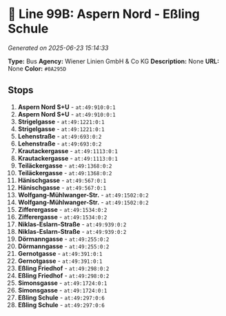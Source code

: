 # 🚌 Line 99B: Aspern Nord - Eßling Schule

*Generated on 2025-06-23 15:14:33*

**Type:** Bus
**Agency:** Wiener Linien GmbH & Co KG
**Description:** None
**URL:** None
**Color:** `#0A295D`

## Stops

1. **Aspern Nord S+U** - `at:49:910:0:1`
2. **Aspern Nord S+U** - `at:49:910:0:1`
3. **Strigelgasse** - `at:49:1221:0:1`
4. **Strigelgasse** - `at:49:1221:0:1`
5. **Lehenstraße** - `at:49:693:0:2`
6. **Lehenstraße** - `at:49:693:0:2`
7. **Krautackergasse** - `at:49:1113:0:1`
8. **Krautackergasse** - `at:49:1113:0:1`
9. **Teiläckergasse** - `at:49:1368:0:2`
10. **Teiläckergasse** - `at:49:1368:0:2`
11. **Hänischgasse** - `at:49:567:0:1`
12. **Hänischgasse** - `at:49:567:0:1`
13. **Wolfgang-Mühlwanger-Str.** - `at:49:1502:0:2`
14. **Wolfgang-Mühlwanger-Str.** - `at:49:1502:0:2`
15. **Zifferergasse** - `at:49:1534:0:2`
16. **Zifferergasse** - `at:49:1534:0:2`
17. **Niklas-Eslarn-Straße** - `at:49:939:0:2`
18. **Niklas-Eslarn-Straße** - `at:49:939:0:2`
19. **Dörmanngasse** - `at:49:255:0:2`
20. **Dörmanngasse** - `at:49:255:0:2`
21. **Gernotgasse** - `at:49:391:0:1`
22. **Gernotgasse** - `at:49:391:0:1`
23. **Eßling Friedhof** - `at:49:298:0:2`
24. **Eßling Friedhof** - `at:49:298:0:2`
25. **Simonsgasse** - `at:49:1724:0:1`
26. **Simonsgasse** - `at:49:1724:0:1`
27. **Eßling Schule** - `at:49:297:0:6`
28. **Eßling Schule** - `at:49:297:0:6`